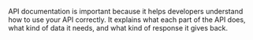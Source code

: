 API documentation is important because it helps developers understand how to use your API correctly. It explains what each part of the API does, what kind of data it needs, and what kind of response it gives back.